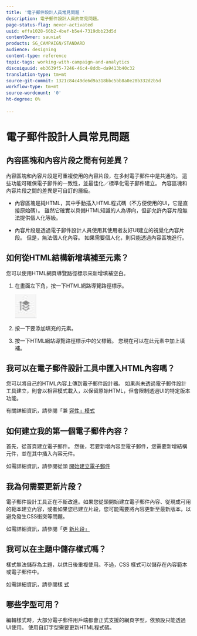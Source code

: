 ```yaml
---
title: '電子郵件設計人員常見問題 '
description: 電子郵件設計人員的常見問題。
page-status-flag: never-activated
uuid: effa1028-66b2-4bef-b5e4-7319dbb23d5d
contentOwner: sauviat
products: SG_CAMPAIGN/STANDARD
audience: designing
content-type: reference
topic-tags: working-with-campaign-and-analytics
discoiquuid: eb3639f5-7246-46c4-8ddb-da9413b40c32
translation-type: tm+mt
source-git-commit: 1321c84c49de6d9a318bbc5bb8a0e28b332d2b5d
workflow-type: tm+mt
source-wordcount: '0'
ht-degree: 0%

---
```



# 電子郵件設計人員常見問題

## 內容區塊和內容片段之間有何差異？

內容區塊和內容片段是可重複使用的內容片段，在多封電子郵件中是共通的。 這些功能可確保電子郵件的一致性，並最佳化／標準化電子郵件建立。 內容區塊和內容片段之間的差異是可自訂的層級。

* 內容區塊是純HTML，其中手動插入HTML程式碼（不方便使用的UI，它是直接原始碼）。 雖然它確實以具備HTML知識的人為導向，但卻允許內容片段無法提供個人化等級。

* 內容片段是透過電子郵件設計人員使用其使用者友好UI建立的視覺化內容片段。 但是，無法個人化內容。 如果需要個人化，則只能透過內容區塊進行。

## 如何從HTML結構新增填補至元素？

您可以使用HTML網頁導覽路徑標示來新增填補空白。

1. 在畫面左下角，按一下HTML網路導覽路徑標示。

   ![](assets/do-not-localize/breadcrumb.png)

1. 按一下要添加填充的元素。
1. 按一下HTML網站導覽路徑標示中的父標籤。
您現在可以在此元素中加上填補。

## 我可以在電子郵件設計工具中匯入HTML內容嗎？

您可以將自己的HTML內容上傳到電子郵件設計器。 如果尚未透過電子郵件設計工具建立，則會以相容模式載入，以保留原始HTML，但會限制透過UI的特定版本功能。

有關詳細資訊，請參閱「兼 [容性」模式](../../designing/using/using-existing-content.md#compatibility-mode)

## 如何建立我的第一個電子郵件內容？

首先，從首頁建立電子郵件。
然後，若要新增內容至電子郵件，您需要新增結構元件，並在其中插入內容元件。

如需詳細資訊，請參閱從頭 [開始建立電子郵件](../../designing/using/quick-start.md#from-scratch-email)

## 我為何需要更新片段？

電子郵件設計工具正在不斷改進。如果您從頭開始建立電子郵件內容、從現成可用的範本建立內容，或者如果您已建立片段，您可能需要將內容更新至最新版本，以避免發生CSS衝突等問題。

如需詳細資訊，請參閱「更 [新片段」](../../designing/using/designing-content-in-adobe-campaign.md#email-designer-updates)

## 我可以在主題中儲存樣式嗎？

樣式無法儲存為主題，以供日後重複使用。不過，CSS 樣式可以儲存在內容範本或電子郵件中。

如需詳細資訊，請參閱樣 [式](../../designing/using/styles.md)

## 哪些字型可用？

編輯樣式時，大部分電子郵件用戶端都會正式支援的網頁字型，依預設只能透過UI使用。 使用自訂字型需要更新HTML程式碼。

